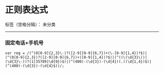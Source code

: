 ﻿# 正则表达式

标签（空格分隔）： 未分类

---
### 固定电话+手机号
```
var reg = /(^(0[0-9]{2,3}\-)?([2-9][0-9]{6,7})+(\-[0-9]{1,4})?$)|(^(0[0-9]{2,3})?([2-9][0-9]{6,7})+([0-9]{1,4})?$)|(^((\(\d{3}\))|(\d{3}\-))?(1[35789]\d{9})$)|(^(400)-(\d{3})-(\d{4})(.)(\d{1,4})$)|(^(400)-(\d{3})-(\d{4}$))/;
```



